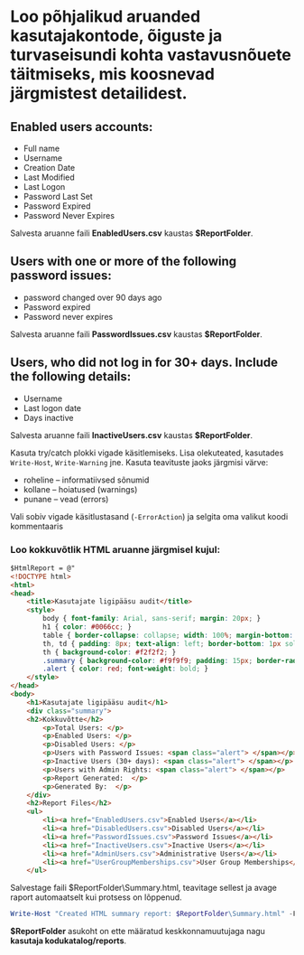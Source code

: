 # Loo põhjalikud aruanded kasutajakontode, õiguste ja turvaseisundi kohta vastavusnõuete täitmiseks, mis koosnevad järgmistest detailidest.

## Enabled users accounts:

- Full name
- Username
- Creation Date
- Last Modified
- Last Logon
- Password Last Set
- Password Expired
- Password Never Expires

Salvesta aruanne faili **EnabledUsers.csv** kaustas **$ReportFolder**.

## Users with one or more of the following password issues:

- password changed over 90 days ago
- Password expired
- Password never expires

Salvesta aruanne faili **PasswordIssues.csv** kaustas **$ReportFolder**.

## Users, who did not log in for 30+ days. Include the following details:

- Username
- Last logon date
- Days inactive

Salvesta aruanne faili  **InactiveUsers.csv** kaustas **$ReportFolder**.

Kasuta try/catch plokki vigade käsitlemiseks. Lisa olekuteated, kasutades `Write-Host`, `Write-Warning` jne. Kasuta teavituste jaoks järgmisi värve:

- roheline – informatiivsed sõnumid
- kollane – hoiatused (warnings)
- punane – vead (errors)

Vali sobiv vigade käsitlustasand (`-ErrorAction`) ja selgita oma valikut koodi kommentaaris

### Loo kokkuvõtlik HTML aruanne järgmisel kujul:

```html
$HtmlReport = @"
<!DOCTYPE html>
<html>
<head>
    <title>Kasutajate ligipääsu audit</title>
    <style>
        body { font-family: Arial, sans-serif; margin: 20px; }
        h1 { color: #0066cc; }
        table { border-collapse: collapse; width: 100%; margin-bottom: 20px; }
        th, td { padding: 8px; text-align: left; border-bottom: 1px solid #ddd; }
        th { background-color: #f2f2f2; }
        .summary { background-color: #f9f9f9; padding: 15px; border-radius: 5px; }
        .alert { color: red; font-weight: bold; }
    </style>
</head>
<body>
    <h1>Kasutajate ligipääsu audit</h1>
    <div class="summary">
    <h2>Kokkuvõtte</h2>
        <p>Total Users: </p>
        <p>Enabled Users: </p>
        <p>Disabled Users: </p>
        <p>Users with Password Issues: <span class="alert"> </span></p>
        <p>Inactive Users (30+ days): <span class="alert"> </span></p>
        <p>Users with Admin Rights: <span class="alert"> </span></p>
        <p>Report Generated:  </p>
        <p>Generated By:  </p>
    </div>
    <h2>Report Files</h2>
    <ul>
        <li><a href="EnabledUsers.csv">Enabled Users</a></li>
        <li><a href="DisabledUsers.csv">Disabled Users</a></li>
        <li><a href="PasswordIssues.csv">Password Issues</a></li>
        <li><a href="InactiveUsers.csv">Inactive Users</a></li>
        <li><a href="AdminUsers.csv">Administrative Users</a></li>
        <li><a href="UserGroupMemberships.csv">User Group Memberships</a></li>
    </ul>

```

Salvestage faili $ReportFolder\Summary.html, teavitage sellest ja avage raport automaatselt kui protsess on lõppenud.

```powershell
Write-Host "Created HTML summary report: $ReportFolder\Summary.html" -ForegroundColor Green
```

**$ReportFolder** asukoht on ette määratud keskkonnamuutujaga nagu **kasutaja kodukatalog/reports**.
